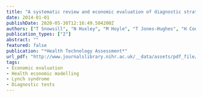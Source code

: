 ```yaml
---
title: "A systematic review and economic evaluation of diagnostic strategies for Lynch syndrome"
date: 2014-01-01
publishDate: 2020-05-30T12:16:49.504200Z
authors: ["T Snowsill", "N Huxley", "M Hoyle", "T Jones-Hughes", "H Coelho", "C Cooper", "I Frayling", "C Hyde"]
publication_types: ["2"]
abstract: ""
featured: false
publication: "*Health Technology Assessment*"
url_pdf: "http://www.journalslibrary.nihr.ac.uk/__data/assets/pdf_file/0005/125978/FullReport-hta18580.pdf"
tags:
- Economic evaluation
- Health economic modelling
- Lynch syndrome
- Diagnostic tests
---
```


